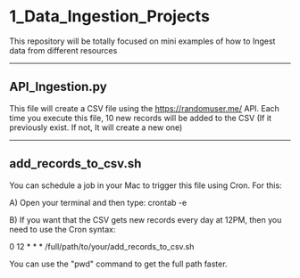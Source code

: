 # 1_Data_Ingestion_Projects
This repository will be totally focused on mini examples of how to Ingest data from different resources

------------------------
API_Ingestion.py
------------------------

This file will create a CSV file using the https://randomuser.me/ API. Each time you execute this file, 10 new
records will be added to the CSV (If it previously exist. If not, It will create a new one)


------------------------
add_records_to_csv.sh
------------------------

You can schedule a job in your Mac to trigger this file using Cron. For this:

A) Open your terminal and then type: crontab -e

B) If you want that the CSV gets new records every day at 12PM, then you need to use the Cron syntax:

0 12 * * * /full/path/to/your/add_records_to_csv.sh

You can use the "pwd" command to get the full path faster.


